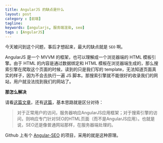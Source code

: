 ```yaml
---
title: AngularJS 的缺点是什么
layout: post
category : [前端]
tagline: 
keywords: [angularjs, 服务端渲染, seo]
tags : [AngularJS]
---
```


今天被问到这个问题，事后才想起来，最大的缺点就是 `SEO` 啊。

AngularJS 是一个 MVVM 的框架，也可以理解成一个浏览器端的 HTML 模板引擎。由于 HTML 的内容是通过数据绑定和 HTML 模板在浏览器端生成的，那么搜索引擎在爬取这个页面的时候，读到的只是我们写的 template，无法知道页面真实的样子，因为不会去执行一遍 JS 脚本。那搜索引擎就不能很好的收录我们的网站，用户就没法找到我们的网站了。

**那怎么解决**

请看[这篇文章](http://angularjs.cn/A05v "")，还有[这篇](http://stoneydream.com/2015/05/31/angularjs%E5%A6%82%E4%BD%95%E5%81%9Aseo/ "")，基本思路就是区分对待：

> 对于正常用户的访问，服务器响应AngularJS应用框架；对于搜索引擎的访问，则响应专门针对SEO的HTML页面（而不是AngularJS应用）。也就是说，SEO还是像普通网站那样，在服务器端处理的。

Github 上有个 [Angular-SEO](https://github.com/steeve/angular-seo "") 的项目，采用的就是这种原理。


